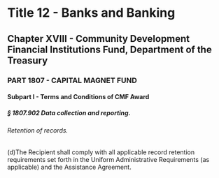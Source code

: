 
# Title 12 - Banks and Banking
## Chapter XVIII - Community Development Financial Institutions Fund, Department of the Treasury
### PART 1807 - CAPITAL MAGNET FUND
#### Subpart I - Terms and Conditions of CMF Award
##### § 1807.902 Data collection and reporting.
###### Retention of records.

(d)The Recipient shall comply with all applicable record retention requirements set forth in the Uniform Administrative Requirements (as applicable) and the Assistance Agreement.
